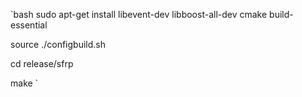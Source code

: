 `bash
sudo apt-get install libevent-dev libboost-all-dev cmake build-essential

source ./configbuild.sh

cd release/sfrp

make
`
